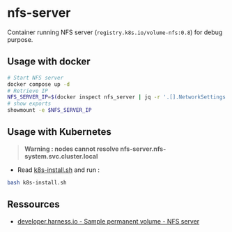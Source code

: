 # nfs-server

Container running NFS server (`registry.k8s.io/volume-nfs:0.8`) for debug purpose.

## Usage with docker

```bash
# Start NFS server
docker compose up -d
# Retrieve IP
NFS_SERVER_IP=$(docker inspect nfs_server | jq -r '.[].NetworkSettings.Networks.devbox.IPAddress')
# show exports
showmount -e $NFS_SERVER_IP
```

## Usage with Kubernetes

> **Warning : nodes cannot resolve nfs-server.nfs-system.svc.cluster.local**

* Read [k8s-install.sh](k8s-install.sh) and run :

```bash
bash k8s-install.sh
```

## Ressources

* [developer.harness.io - Sample permanent volume - NFS server](https://developer.harness.io/docs/platform/delegates/delegate-reference/yaml/sample-create-a-permanent-volume-nfs-server/)


